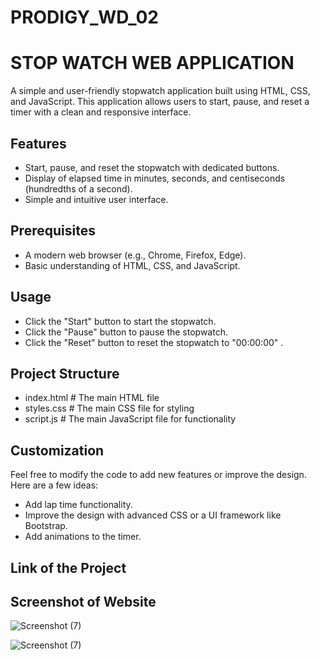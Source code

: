 # PRODIGY_WD_02
# STOP WATCH WEB APPLICATION
A simple and user-friendly stopwatch application built using HTML, CSS, and JavaScript. This application allows users to start, pause, and reset a timer with a clean and responsive interface.

## Features
* Start, pause, and reset the stopwatch with dedicated buttons.
* Display of elapsed time in minutes, seconds, and centiseconds (hundredths of a second).
* Simple and intuitive user interface.

## Prerequisites
* A modern web browser (e.g., Chrome, Firefox, Edge).
* Basic understanding of HTML, CSS, and JavaScript.

## Usage
* Click the "Start" button to start the stopwatch.
* Click the "Pause" button to pause the stopwatch.
* Click the "Reset" button to reset the stopwatch to "00:00:00" .

## Project Structure

* index.html      # The main HTML file 
* styles.css      # The main CSS file for styling
* script.js       # The main JavaScript file for functionality

## Customization
Feel free to modify the code to add new features or improve the design. Here are a few ideas:

* Add lap time functionality.
* Improve the design with advanced CSS or a UI framework like Bootstrap.
* Add animations to the timer.

## Link of the Project


## Screenshot of Website
![Screenshot (7)](<img width="958" alt="output2" src="https://github.com/user-attachments/assets/6b6d758f-087b-419f-9d8b-8aecd9359912">)


![Screenshot (7)]()
